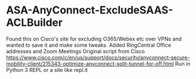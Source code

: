 # ASA-AnyConnect-ExcludeSAAS-ACLBuilder
Found this on Cisco's site for excluding O365/Webex etc over VPNs and wanted to save it and make some tweaks.
Added RingCentral Office addresses and Zoom Meetings
Original script from Cisco https://www.cisco.com/c/en/us/support/docs/security/anyconnect-secure-mobility-client/215343-optimize-anyconnect-split-tunnel-for-off.html
Run in Python 3 REPL or a site like repl.it
